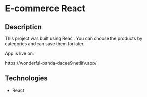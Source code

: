 # E-commerce React

## Description

This project was built using React. You can choose the products by categories and can save them for later.

App is live on:

https://wonderful-panda-dacee9.netlify.app/

## Technologies

- React
